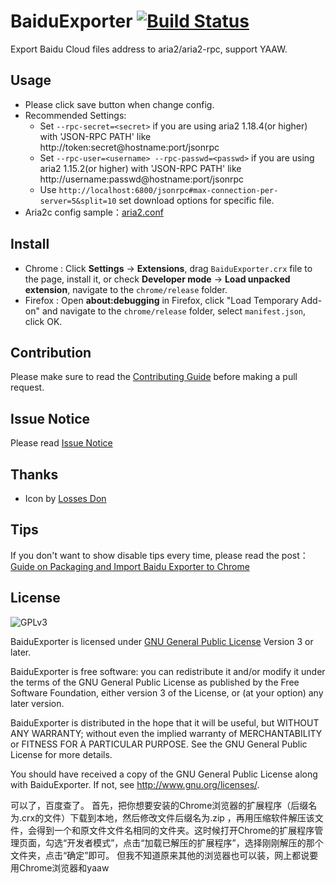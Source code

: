 # BaiduExporter [![Build Status](https://img.shields.io/circleci/project/acgotaku/BaiduExporter/master.svg)](https://circleci.com/gh/acgotaku/BaiduExporter/tree/master)

Export Baidu Cloud files address to aria2/aria2-rpc, support YAAW.

## Usage

- Please click save button when change config.
- Recommended Settings:
    - Set `--rpc-secret=<secret>` if you are using aria2 1.18.4(or higher) with 'JSON-RPC PATH' like http://token:secret@hostname:port/jsonrpc
    - Set `--rpc-user=<username> --rpc-passwd=<passwd>` if you are using aria2 1.15.2(or higher) with 'JSON-RPC PATH' like http://username:passwd@hostname:port/jsonrpc
    - Use `http://localhost:6800/jsonrpc#max-connection-per-server=5&split=10` set download options for specific file.
- Aria2c config sample：[aria2.conf](https://raw.githubusercontent.com/acgotaku/BaiduExporter/master/aria2c/aria2.conf)

## Install

* Chrome : Click **Settings** -> **Extensions**, drag `BaiduExporter.crx` file to the page, install it, or check **Developer mode** -> **Load unpacked extension**, navigate to the `chrome/release` folder.
* Firefox : Open **about:debugging** in Firefox, click "Load Temporary Add-on" and navigate to the `chrome/release` folder, select `manifest.json`, click OK.
## Contribution

Please make sure to read the [Contributing Guide](https://github.com/acgotaku/BaiduExporter/blob/master/.github/CONTRIBUTING.md) before making a pull request.

## Issue Notice

Please read [Issue Notice](https://github.com/acgotaku/BaiduExporter/issues/128)

## Thanks

- Icon by [Losses Don](https://github.com/Losses)

## Tips

If you don't want to show disable tips every time, please read the post：[Guide on Packaging and Import Baidu Exporter to Chrome](https://hencolle.com/2016/10/16/baidu_exporter/)

## License

![GPLv3](https://www.gnu.org/graphics/gplv3-127x51.png)

BaiduExporter is licensed under [GNU General Public License](https://www.gnu.org/licenses/gpl.html) Version 3 or later.

BaiduExporter is free software: you can redistribute it and/or modify it under the terms of the GNU General Public License as published by the Free Software Foundation, either version 3 of the License, or (at your option) any later version.

BaiduExporter is distributed in the hope that it will be useful, but WITHOUT ANY WARRANTY; without even the implied warranty of MERCHANTABILITY or FITNESS FOR A PARTICULAR PURPOSE.  See the GNU General Public License for more details.

You should have received a copy of the GNU General Public License along with BaiduExporter.  If not, see <http://www.gnu.org/licenses/>.

可以了，百度查了。
首先，把你想要安装的Chrome浏览器的扩展程序（后缀名为.crx的文件）下载到本地，然后修改文件后缀名为.zip ，再用压缩软件解压该文件，会得到一个和原文件文件名相同的文件夹。这时候打开Chrome的扩展程序管理页面，勾选“开发者模式”，点击“加载已解压的扩展程序”，选择刚刚解压的那个文件夹，点击“确定”即可。
但我不知道原来其他的浏览器也可以装，网上都说要用Chrome浏览器和yaaw
